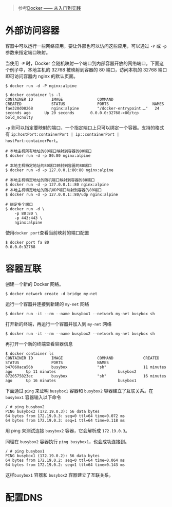 > 参考[Docker —— 从入门到实践](https://yeasy.gitbook.io/docker_practice/)

# 外部访问容器

容器中可以运行一些网络应用，要让外部也可以访问这些应用，可以通过 `-P` 或 `-p` 参数来指定端口映射。

当使用 `-P` 时，Docker 会随机映射一个端口到内部容器开放的网络端口。下面这个例子中，本地主机的 32768 被映射到容器的 80 端口，访问本机的 32768 端口即可访问容器内 nginx 的默认页面。

```shell
$ docker run -d -P nginx:alpine

$ docker container ls -l
CONTAINER ID        IMAGE               COMMAND                  CREATED             STATUS              PORTS                   NAMES
fae320d08268        nginx:alpine        "/docker-entrypoint.…"   24 seconds ago      Up 20 seconds       0.0.0.0:32768->80/tcp   bold_mcnulty
```

`-p` 则可以指定要映射的端口，一个指定端口上只可以绑定一个容器。支持的格式有 `ip:hostPort:containerPort | ip::containerPort | hostPort:containerPort`。

```shell
# 本地主机所有地址的80端口映射到容器的80端口
$ docker run -d -p 80:80 nginx:alpine

# 本地主机特定地址的80端口映射到容器的80端口
$ docker run -d -p 127.0.0.1:80:80 nginx:alpine

# 本地主机特定地址的随机端口映射到容器的80端口
$ docker run -d -p 127.0.0.1::80 nginx:alpine
# 本地主机特定地址的随机UDP端口映射到容器的80端口
$ docker run -d -p 127.0.0.1::80/udp nginx:alpine

# 绑定多个端口
$ docker run -d \
    -p 80:80 \
    -p 443:443 \
    nginx:alpine
```

使用`docker port`查看当前映射的端口配置

```shell
$ docker port fa 80
0.0.0.0:32768
```





# 容器互联

创建一个新的 Docker 网络。

```shell
$ docker network create -d bridge my-net
```

运行一个容器并连接到新建的 `my-net` 网络

```shell
$ docker run -it --rm --name busybox1 --network my-net busybox sh
```

打开新的终端，再运行一个容器并加入到 `my-net` 网络

```shell
$ docker run -it --rm --name busybox2 --network my-net busybox sh
```

再打开一个新的终端查看容器信息

```shell
$ docker container ls
CONTAINER ID        IMAGE               COMMAND             CREATED             STATUS              PORTS               NAMES
b47060aca56b        busybox             "sh"                11 minutes ago      Up 11 minutes                           busybox2
8720575823ec        busybox             "sh"                16 minutes ago      Up 16 minutes                           busybox1
```

下面通过 `ping` 来证明 `busybox1` 容器和 `busybox2` 容器建立了互联关系。在 `busybox1` 容器输入以下命令

```shell
/ # ping busybox2
PING busybox2 (172.19.0.3): 56 data bytes
64 bytes from 172.19.0.3: seq=0 ttl=64 time=0.072 ms
64 bytes from 172.19.0.3: seq=1 ttl=64 time=0.118 ms
```

用 ping 来测试连接 `busybox2` 容器，它会解析成 `172.19.0.3`。

同理在 `busybox2` 容器执行 `ping busybox1`，也会成功连接到。

```shell
/ # ping busybox1
PING busybox1 (172.19.0.2): 56 data bytes
64 bytes from 172.19.0.2: seq=0 ttl=64 time=0.064 ms
64 bytes from 172.19.0.2: seq=1 ttl=64 time=0.143 ms
```

这样`busybox1` 容器和 `busybox2` 容器建立了互联关系。





# 配置DNS